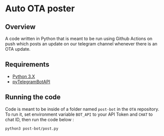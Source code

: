 # Auto OTA poster
## Overview 
A code written in Python that is meant to be run using Github Actions on push which posts an update on our telegram channel whenever there is an OTA update.
## Requirements
* [Python 3.X](https://www.python.org/)
* [pyTelegramBotAPI](https://pypi.org/project/pyTelegramBotAPI/)

## Running the code

Code is meant to be inside of a folder named ```post-bot``` in the ```OTA``` repository. To run it, set environment variable ```BOT_API``` to your API Token and ```CHAT``` to chat ID, then run the code below : 
```shell
python3 post-bot/post.py
```